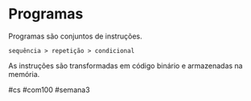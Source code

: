 # Programas

Programas são conjuntos de instruções.

```
sequência > repetição > condicional
```

As instruções são transformadas em código binário e armazenadas na memória.

#cs #com100 #semana3 